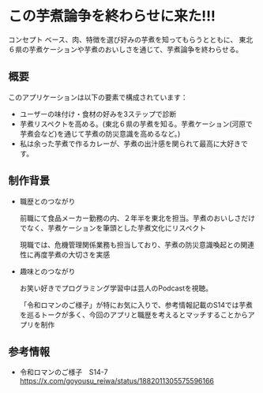# この芋煮論争を終わらせに来た!!!

コンセプト
ベース、肉、特徴を選び好みの芋煮を知ってもらうとともに、
東北６県の芋煮ケーションや芋煮のおいしさを通じて、芋煮論争を終わらせる。

## 概要

このアプリケーションは以下の要素で構成されています：
- ユーザーの味付け・食材の好みを3ステップで診断
- 芋煮リスペクトを高める。(東北６県の芋煮を知る。芋煮ケーション(河原で芋煮会など)を通じて芋煮の防災意識を高めるなど。)
- 私は余った芋煮で作るカレーが、芋煮の出汁感を関られて最高に大好きです。

## 制作背景
- 職歴とのつながり

  前職にて食品メーカー勤務の内、２年半を東北を担当。芋煮のおいしさだけでなく、芋煮ケーションを筆頭とした芋煮文化にリスペクト

  現職では、危機管理関係業務も担当しており、芋煮の防災意識喚起との関連性に再度芋煮の大切さを実感

- 趣味とのつながり

  お笑い好きでプログラミング学習中は芸人のPodcastを視聴。

  「令和ロマンのご様子」が特にお気に入りで、参考情報記載のS14では芋煮を巡るトークが多く、今回のアプリと職歴を考えるとマッチすることからアプリを制作

## 参考情報
- 令和ロマンのご様子　S14-7
  https://x.com/goyousu_reiwa/status/1882011305575596166

